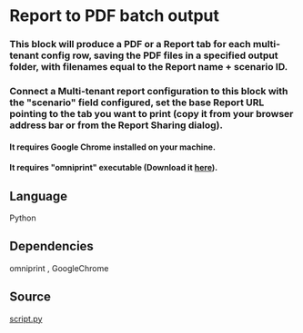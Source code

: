 # Report to PDF batch output

### This block will produce a PDF or a Report tab for each multi-tenant config row, saving the PDF files in a specified output folder, with filenames equal to the Report name + scenario ID.
### Connect a Multi-tenant report configuration to this block with the "scenario" field configured, set the base Report URL pointing to the tab you want to print (copy it from your browser address bar or from the Report Sharing dialog). 
#### It requires Google Chrome installed on your machine.
#### It requires "omniprint" executable (Download it [here](https://visokio.com/wp-content/uploads/2020/04/Omniscope-Evo-Omniprint.zip)).

## Language
Python

## Dependencies
omniprint , GoogleChrome

## Source
[script.py](https://github.com/visokio/omniscope-custom-blocks/blob/master/Outputs/Report%20to%20PDF%20batch%20output/script.py)

